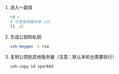 1. 进入～路径

   ```sh
   cd ~
   # 可查看隐藏目录.ssh
   ll -al
   ```

2. 生成公钥和私钥

   ```sh
   ssh-keygen -t rsa
   ```

3. 复制公钥到其他服务器（注意：默认本机也需要执行）

   ```sh
   ssh-copy-id spark03
   ```

   